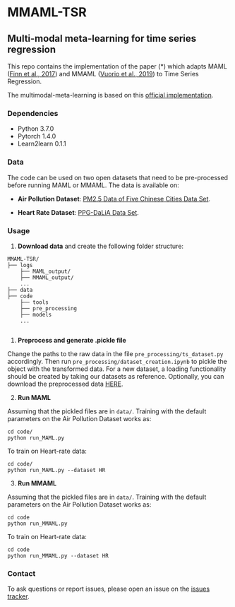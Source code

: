 # MMAML-TSR
## Multi-modal meta-learning for time series regression

This repo contains the implementation of the paper (\*) which adapts MAML ([Finn et al., 2017](https://arxiv.org/pdf/1703.03400.pdf)) and MMAML ([Vuorio et al., 2019](https://arxiv.org/pdf/1910.13616.pdf)) to Time Series Regression. 

The multimodal-meta-learning is based on this [official implementation](https://github.com/shaohua0116/MMAML-Classification).

### Dependencies

* Python 3.7.0
* Pytorch 1.4.0
* Learn2learn 0.1.1

### Data

The code can be used  on two open datasets that need to be pre-processed before running MAML or MMAML. The data is available on:

* **Air Pollution Dataset**: [PM2.5 Data of Five Chinese Cities Data Set](https://archive.ics.uci.edu/ml/datasets/PM2.5+Data+of+Five+Chinese+Cities). 

* **Heart Rate Dataset**: [PPG-DaLiA Data Set](https://archive.ics.uci.edu/ml/datasets/PPG-DaLiA).

### Usage
1. **Download data** and create the following folder structure:

```shell
MMAML-TSR/
├── logs
	├── MAML_output/ 
	├── MMAML_output/
	...
├── data
├── code
	├── tools
	├── pre_processing
	├── models
	...


```


1. **Preprocess and generate .pickle file**

Change the paths to the raw data in the file `pre_processing/ts_dataset.py` accordingly.  Then run `pre_processing/dataset_creation.ipynb` to pickle the object with the transformed data. For a new dataset, a loading functionality should be created by taking our datasets as reference. Optionally, you can download the preprocessed data [HERE](https://www.dropbox.com/sh/yds6v1uok3bjydn/AAC5GRWw0F3clopRlk00Smvza?dl=0).

2. **Run MAML**

Assuming that the pickled files are in `data/`. Training with the default parameters on the Air Pollution Dataset works as:

```shell
cd code/
python run_MAML.py
```

To train on Heart-rate data:

```shell
cd code/
python run_MAML.py --dataset HR
```


3. **Run MMAML**

Assuming that the pickled files are in `data/`. Training with the default parameters on the Air Pollution Dataset works as:

```shell
cd code
python run_MMAML.py
```

To train on Heart-rate data:

```shell
cd code
python run_MMAML.py --dataset HR
```

### Contact
To ask questions or report issues, please open an issue on the [issues tracker](https://github.com/sebastianpinedaar/MMAML-TSR/issues).



